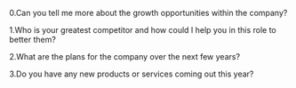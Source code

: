

0.Can you tell me more about the growth opportunities within the company?

1.Who is your greatest competitor and how could I help you in this role to better them?

2.What are the plans for the company over the next few years?


3.Do you have any new products or services coming out this year?